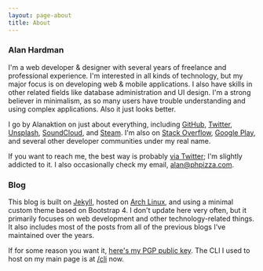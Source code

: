 ```yaml
---
layout: page-about
title: About
---
```


### Alan Hardman

I'm a web developer & designer with several years of freelance and professional experience. I'm interested in all kinds of technology, but my major focus is on developing web & mobile applications. I also have skills in other related fields like database administration and UI design. I'm a strong believer in minimalism, as so many users have trouble understanding and using complex applications. Also it just looks better.

I go by Alanaktion on just about everything, including [GitHub](https://github.com/Alanaktion), [Twitter](https://twitter.com/alanaktion), [Unsplash](https://unsplash.com/@alanaktion), [SoundCloud](https://soundcloud.com/alanaktion), and [Steam](http://steamcommunity.com/id/alanaktion). I'm also on [Stack Overflow](https://stackoverflow.com/users/873843/alanaktion), [Google Play](https://play.google.com/store/apps/developer?id=Alan+Hardman), and several other developer communities under my real name.

If you want to reach me, the best way is probably [via Twitter](https://twitter.com/alanaktion); I'm slightly addicted to it. I also occasionally check my email, [alan@phpizza.com](mailto:alan@phpizza.com).

### Blog

This blog is built on [Jekyll](http://jekyllrb.com), hosted on [Arch Linux](https://www.archlinux.org), and using a minimal custom theme based on Bootstrap 4. I don't update here very often, but it primarily focuses on web development and other technology-related things. It also includes most of the posts from all of the previous blogs I've maintained over the years.

If for some reason you want it, [here's my PGP public key](/pgp.txt). The CLI I used to host on my main page is at [/cli](https://phpizza.com/cli/) now.
